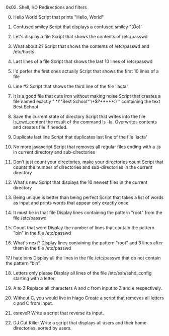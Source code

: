 0x02. Shell, I/O Redirections and filters

0. Hello World
Script that prints "Hello, World"

1. Confused smiley
Script that displays a confused smiley "(Ôo)'

2. Let's display a file
Script that shows the contents of /etc/passwd

3. What about 2?
Script that shows the contents of /etc/passwd and /etc/hosts

4. Last lines of a file
Script that shows the last 10 lines of /etc/passwd

5. I'd perfer the first ones actually
Script that shows the first 10 lines of a file

6. Line #2
Script that shows the third line of the file 'iacta'

7. It is a good file that cuts iron without making noise
Script that creates a file named exactly " \*\\'"Best School"\'\\*$\?\*\*\*\*\*:) " containing the text Best School

8. Save the current state of directory
Script that writes into the file ls_cwd_content the result of the command ls -la. Overwrites contents and creates file if needed.

9. Duplicate last line
Script that duplicates last line of the file 'iacta'

10. No more javascript
Script that removes all regular files ending with a .js in current directory and sub-directories

11. Don't just count your directories, make your directories count
Script that counts the number of directories and sub-directories in the current directory

12. What's new
Script that displays the 10 newest files in the current directory

13. Being unique is better than being perfect
Script that takes a list of words as input and prints words that appear only exactly once

14. It must be in that file
Display lines containing the pattern "root" from the file /etc/passwd

15. Count that word
Display the number of lines that contain the pattern "bin" in the file /etc/passwd

16. What's next?
Display lines containing the pattern "root" and 3 lines after them in the file /etc/passwd

17.I hate bins
Display all the lines in the file /etc/passwd that do not contain the pattern “bin”.

18. Letters only please 
Display all lines of the file /etc/ssh/sshd_config starting with a letter.

19. A to Z 
Replace all characters A and c from input to Z and e respectively.


20. Without C, you would live in hiago
Create a script that removes all letters c and C from input.

21. esreveR 
Write a script that reverse its input.

22. DJ Cut Killer 
Write a script that displays all users and their home directories, sorted by users.
